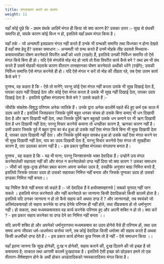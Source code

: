 ```yaml
---
title: मंगलाचरण करने का कारण
weight: 11
---
```


यहाँ कोई पूछे कि - प्रथम ग्रंथके आदिमें मंगल ही किया सो क्या कारण है? उसका उत्तर :- सुख से ग्रंथकी समाप्ति हो, पापके कारण कोई विध्न न हो, इसलिये यहाँ प्रथम मंगल किया है।

यहाँ तर्क - जो अन्यमती इसप्रकार मंगल नहीं करते हैं उनके भी ग्रन्थकी समाप्ति तथा विध्नका न होना देखते हैं वहाँ क्या हेतु है? उसका समाधान :- अन्यमती जो ग्रन्थ करते हैं उनमें मोहके तीव्र उदयसे मिथ्यात्व-कषायभावोंका पोषण करनेवाले विपरीत अर्थों को धरते (रखते) हैं, इसलिये उनकी निर्विध्न समाप्ति तो ऐसे मंगल किये बिना ही हो। यदि ऐसे मंगलोंसे मोह मंद हो जाये तो वैसा विपरीत कार्य कैसे बने ? तथा हम भी ग्रंथ करते हैं उसमें मोहकी मंदताके कारण वीतराग तत्त्वज्ञानका पोषण करनेवाले अर्थोको धरेंगे (रखेंगे); उसकी निर्विध्न समाप्ति ऐसे मंगल करनेसे ही हो। यदि ऐसे मंगल न करें तो मोह की तीव्रता रहे, तब ऐसा उत्तम कार्य कैसे बने ?

पुनश्च, वह कहता है कि - ऐसे तो मानेंगे; परन्तु कोई ऐसा मंगल नहीं करता उसके भी सुख दिखाई देता है, पापका उदय नहीं दिखाई देता और कोई ऐसा मंगल करता है उसके भी सुख नहीं दिखाई देता, पापका उदय दिखाई देता है - इसलिये पूर्वोक्त मंगलपना कैसे बने ? उससे कहते हैं :-

जीवोंके संक्लेश-विशुद्ध परिणाम अनेक जातिके हैं। उनके द्वारा अनेक कालोंमें पहले बँधे हुए कर्म एक काल में उदय आते हैं। इसलिये जिसप्रकार जिसके पूर्वमें बहुत धनका संचय हो उसके बिना कमाए भी धन दिखायी देता है और ऋण दिखायी नहीं देता, तथा जिसके पूर्वमें ऋण बहुतहो उसके धन कमाने पर भी ऋण दिखायी देता है धन दिखायी नहीं देता; परन्तु विचार करनेसे कमाना तो धनहीका कारण है, ऋणका कारण नहीं है। उसी प्रकार जिसके पूर्व में बहुत पुण्य का बंध हुआ हो उसके यहाँ ऐसा मंगल किये बिना भी सुख दिखायी देता है, पापका उदय दिखायी नहीं देता। और जिसके पूर्वमें बहुत पापबंध हुआ हो उसके यहाँ ऐसा मंगल करने पर भी सुख दिखायी नहीं देता, पाप का उदय दिखायी देता है, परन्तु विचार करनेसे ऐसा मंगल तो सुखहीका कारण है, पाप उदयका कारण नहीं है। - इस प्रकार पूर्वोक्त मंगलका मंगलपना बनता है।

पुनश्च , वह कहता है कि - यह भी माना; परन्तु जिनशासनके भक्त देवादिक हैं। उन्होनें उस मंगल करनेवालेकी सहायता नहीं की और मंगल न करनेवालेको दण्ड नहीं दिया सो क्या कारण ? उसका समाधान :- 
जीवों को सुख-दुःख होनेका प्रबल कारण अपना कर्मका उदय है, उसहीके अनुसार बाह्य निमित्त बनते हैं, इसलिये जिसके पापका उदय हो उसको सहायका निमित्त नहीं बनता और जिसके पुण्यका उदय हो उसको दण्डका निमित्त नहीं बनता।।

यह निमित्त कैसे नहीं बनता सो कहते हैं :- जो देवादिक हैं वे क्षयोपशमज्ञानसे | सबको युगपत् नहीं जान सकते । इसलिये मंगल करनेवाले और नहीं करनेवाले का जानपना किसी देवादिकको किसी कालमें होता है। इसलिये यदि उनका जानपना न हो तो कैसे सहाय करें अथवा दण्ड दें ? और जानपनाहो, तब स्वयंको जो अतिमंदकषायहो तो सहाय करनेके या दण्ड देनेके परिणाम ही नहीं होते, तथा तीव्रकषाय हो तो धर्मानुराग नहीं। हो सकता, तथा मध्यमकषायरूप वह कार्य करनेके परिणाम हुए और अपनी शक्ति न हो तो। क्या करें ? - इस प्रकार सहाय करनेका या दण्ड देने का निमित्त नहीं बनता ।।

यदि अपनी शक्ति हो और अपनेको धर्मानुरागरूप मध्यमकषाय का उदय होनेसे वैसे ही परिणाम हों, तथा उस समय अन्य जीवका धर्म-अधर्मरूप कर्त्तव्य जानें, तब कोई देवादिक किसी धर्मात्मा की सहाय करते हैं अथवा किसी अधर्मीको दण्ड देते हैं। - इस प्रकार कार्य होनेका कुछ नियम तो है नहीं - ऐसे समाधान किया ।।

यहाँ इतना जानना कि सुख होनेकी, दु:ख न होनेकी, सहाय कराने की, दुःख दिलाने की जो इच्छा है सो कषायमय है; तत्काल तथा आगामी कालमें दुःखदायक है। इसलिये ऐसी इच्छा को छोड़कर हमने तो एक वीतराग-विषेशज्ञान होने के अर्थी होकर अरहंतादिकको नमस्कारादिरूप मंगल किया है।